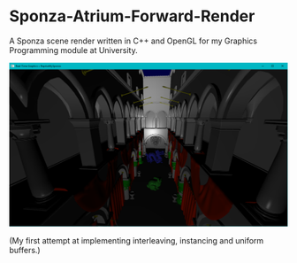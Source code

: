 # Sponza-Atrium-Forward-Render

A Sponza scene render written in C++ and OpenGL for my Graphics Programming module at University.

![In a single picture](https://github.com/aleksandra1617/Sponza-Atrium-Forward-Render/blob/master/Media/SponzaAtrium.png)

(My first attempt at implementing interleaving, instancing and uniform buffers.)
